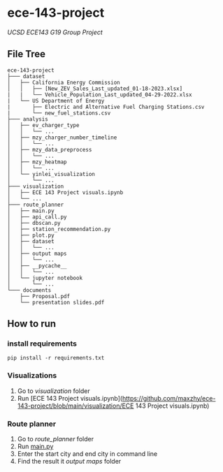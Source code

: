 # ece-143-project
  *UCSD ECE143 G19 Group Project*

## File Tree
```
ece-143-project
├─── dataset
│   ├── California Energy Commission
│   │   ├── [New_ZEV_Sales_Last_updated_01-18-2023.xlsx]
|   |   └── Vehicle_Population_Last_updated_04-29-2022.xlsx
|   └── US Department of Energy
|       ├── Electric and Alternative Fuel Charging Stations.csv
|       └── new_fuel_stations.csv
├─── analysis
│   ├── ev_charger_type
│   │   └── ...
│   ├── mzy_charger_number_timeline
│   │   └── ...
│   ├── mzy_data_preprocess
│   │   └── ...
│   ├── mzy_heatmap
│   │   └── ...
│   └── yinlei_visualization
│       └── ...
├─── visualization
│   ├── ECE 143 Project visuals.ipynb
│   └── ...
├─── route_planner
│   ├── main.py
│   ├── api_call.py
│   ├── dbscan.py
│   ├── station_recommendation.py
│   ├── plot.py
│   ├── dataset
│   │   └── ...
│   ├── output maps
│   │   └── ...
│   ├── __pycache__
│   │   └── ...
│   └── jupyter notebook
│       └── ...
└─── documents
    ├── Proposal.pdf
    └── presentation slides.pdf
```

## How to run

### install requirements

`pip install -r requirements.txt`

### Visualizations

1. Go to *visualization* folder
2. Run [ECE 143 Project visuals.ipynb](https://github.com/maxzhy/ece-143-project/blob/main/visualization/ECE 143 Project visuals.ipynb)

### Route planner

1. Go to *route_planner* folder
2. Run [main.py](https://github.com/maxzhy/ece-143-project/blob/main/route_planner/main.py)
3. Enter the start city and end city in command line
4. Find the result it *output maps* folder
